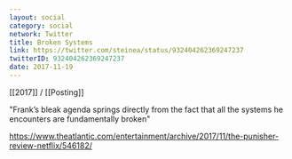 ```yaml
---
layout: social
category: social
network: Twitter
title: Broken Systems
link: https://twitter.com/steinea/status/932404262369247237
twitterID: 932404262369247237
date: 2017-11-19
---
```


[[2017]] / [[Posting]]

"Frank’s bleak agenda springs directly from the fact that all the systems he encounters are fundamentally broken"

<https://www.theatlantic.com/entertainment/archive/2017/11/the-punisher-review-netflix/546182/>
